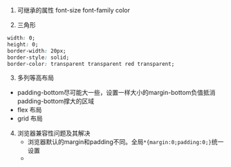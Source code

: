 1. 可继承的属性
  font-size font-family color

2. 三角形
  ```css
  width: 0;
  height: 0;
  border-width: 20px;
  border-style: solid;
  border-color: transparent transparent red transparent;
  ``` 

3. 多列等高布局
 - padding-bottom尽可能大一些，设置一样大小的margin-bottom负值抵消padding-bottom撑大的区域
 - flex 布局
 - grid 布局


4. 浏览器兼容性问题及其解决
     - 浏览器默认的margin和padding不同。全局`*{margin:0;padding:0;}`统一设置
     - 